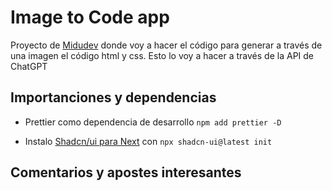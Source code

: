 # Image to Code app

Proyecto de [Midudev](https://www.youtube.com/watch?v=Mhk78pRLHeo&t=313s) donde voy a hacer el código para generar a través de una imagen el código html y css. Esto lo voy a hacer a través de la API de ChatGPT

## Importanciones y dependencias

- Prettier como dependencia de desarrollo `npm add prettier -D`

- Instalo [Shadcn/ui para Next](https://ui.shadcn.com/docs/installation/next) con `npx shadcn-ui@latest init`

## Comentarios y apostes interesantes
